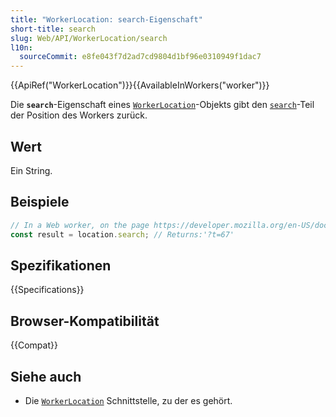```yaml
---
title: "WorkerLocation: search-Eigenschaft"
short-title: search
slug: Web/API/WorkerLocation/search
l10n:
  sourceCommit: e8fe043f7d2ad7cd9804d1bf96e0310949f1dac7
---
```


{{ApiRef("WorkerLocation")}}{{AvailableInWorkers("worker")}}

Die **`search`**-Eigenschaft eines [`WorkerLocation`](/de/docs/Web/API/WorkerLocation)-Objekts gibt den [`search`](/de/docs/Web/API/URL/search)-Teil der Position des Workers zurück.

## Wert

Ein String.

## Beispiele

```js
// In a Web worker, on the page https://developer.mozilla.org/en-US/docs/Web?t=67
const result = location.search; // Returns:'?t=67'
```

## Spezifikationen

{{Specifications}}

## Browser-Kompatibilität

{{Compat}}

## Siehe auch

- Die [`WorkerLocation`](/de/docs/Web/API/WorkerLocation) Schnittstelle, zu der es gehört.
